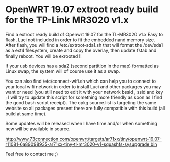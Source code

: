 # OpenWRT 19.07 extroot ready build for the TP-Link MR3020 v1.x

Find a extroot ready build of Openwrt 19.07 for the TL-MR3020 v1.x
Easy to flash, Luci not included in order to fit the embedded nand memory size.
After flash, you will find a /etc/extroot-sda1.sh that will format the /dev/sda1 as a ext4 filesystem, create and copy the overlay, then update fstab and finally reboot. You will be exrooted !! 

If your usb devices has a sda2 (second partition in the map) formatted as Linux swap, the system will of course use it as a swap.

You can also find /etc/connect-wifi.sh which can help you to connect to your local wifi network in order to install Luci and other packages you may want or need (you still need to edit it with your network bssid , ssid and key ; I will try to update this script for something more friendly as soon as I find the good bash script receipt).
The opkg source.list is targeting the same website so all packages present there are fully compatible with this build (all build at same time).

Some updates will be released when I have time and/or when something new will be available in source.

http://www.73connection.com/openwrt/targets/ar71xx/tiny/openwrt-19.07-r11081-6a89098935-ar71xx-tiny-tl-mr3020-v1-squashfs-sysupgrade.bin

Feel free to contact me ;)
